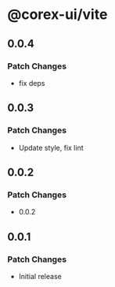 # @corex-ui/vite

## 0.0.4

### Patch Changes

- fix deps

## 0.0.3

### Patch Changes

- Update style, fix lint

## 0.0.2

### Patch Changes

- 0.0.2

## 0.0.1

### Patch Changes

- Initial release
